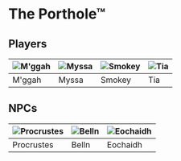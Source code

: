 # The Porthole™

## Players
| ![M'ggah](https://i.imgur.com/TONBUDzb.png) | ![Myssa](https://i.imgur.com/GjLqK7tb.png) | ![Smokey](https://i.imgur.com/exed6hMb.png) | ![Tia](https://i.imgur.com/T1BZs5Lb.png) |
| --- | --- | --- | --- | 
| M'ggah | Myssa | Smokey | Tia | 

## NPCs
| ![Procrustes](https://i.imgur.com/BcbX6gBb.jpg) | ![Belln](https://i.imgur.com/Oe1xNnRb.png) | ![Eochaidh](https://i.imgur.com/BK7V1ZOb.png) |
| --- | --- | --- |
| Procrustes | Belln | Eochaidh |
